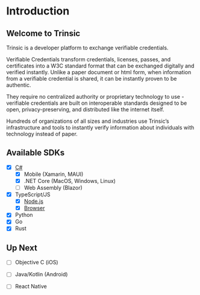 # Introduction

## Welcome to Trinsic
Trinsic is a developer platform to exchange verifiable credentials.

Verifiable Credentials transform credentials, licenses, passes, and certificates into a W3C standard format that can be exchanged digitally and verified instantly. Unlike a paper document or html form, when information from a verifiable credential is shared, it can be instantly proven to be authentic.

They require no centralized authority or proprietary technology to use - verifiable credentials are built on interoperable standards  designed to be open, privacy-preserving, and distributed like the internet itself.

Hundreds of organizations of all sizes and industries use Trinsic’s infrastructure and tools to instantly verify information about individuals with technology instead of paper.

## Available SDKs

- [x] [C#](./walkthrough/vaccination-net.md)
    - [x] Mobile (Xamarin, MAUI)
    - [x] .NET Core (MacOS, Windows, Linux)
    - [ ] Web Assembly (Blazor)
- [x] TypeScript/JS
    - [x] [Node.js](./walkthrough/vaccination-node.md)
    - [x] [Browser](./walkthrough/vaccination-browser.md)
- [x] Python
- [x] Go
- [x] Rust

## Up Next

- [ ] Objective C (iOS)
- [ ] Java/Kotlin (Android)
- [ ] React Native


